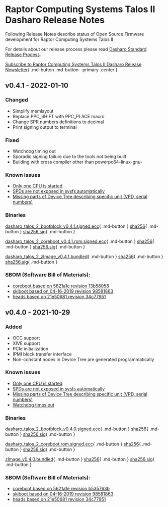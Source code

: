 # Raptor Computing Systems Talos II Dasharo Release Notes

Following Release Notes describe status of Open Source Firmware development for
Raptor Computing Systems Talos II

For details about our release process please read
[Dasharo Standard Release Process](../../dev-proc/standard-release-process.md).

[Subscribe to Raptor Computing Systems Talos II Dasharo Release Newsletter]( https://newsletter.3mdeb.com/subscription/w2Y2G4Rrj){ .md-button .md-button--primary .center }

## v0.4.1 - 2022-01-10
### Changed
  - Simplify memlayout
  - Replace PPC_SHIFT with PPC_PLACE macro
  - Change SPR numbers definitions to decimal
  - Print signing output to terminal

### Fixed
  - Watchdog timing out
  - Sporadic signing failure due to the tools not being built
  - Building with cross compiler other than powerpc64-linux-gnu-

### Known issues
  - [Only one CPU is started](https://github.com/Dasharo/dasharo-issues/issues/30)
  - [SPDs are not exposed in sysfs automatically](https://github.com/Dasharo/dasharo-issues/issues/31)
  - [Missing parts of Device Tree describing specific unit (VPD, serial numbers)](https://github.com/Dasharo/dasharo-issues/issues/32)

### Binaries

[dasharo_talos_2_bootblock_v0.4.1.signed.ecc](https://3mdeb.com/open-source-firmware/Dasharo/raptor-cs_talos-2/dasharo_talos_2_bootblock_v0.4.1.signed.ecc){ .md-button }
[sha256](https://3mdeb.com/open-source-firmware/Dasharo/raptor-cs_talos-2/dasharo_talos_2_bootblock_v0.4.1.signed.ecc.sha256){ .md-button }
[sha256.sig](https://3mdeb.com/open-source-firmware/Dasharo/raptor-cs_talos-2/dasharo_talos_2_bootblock_v0.4.1.signed.ecc.sha256.sig){ .md-button }

[dasharo_talos_2_coreboot_v0.4.1.rom.signed.ecc](https://3mdeb.com/open-source-firmware/Dasharo/raptor-cs_talos-2/dasharo_talos_2_coreboot_v0.4.1.rom.signed.ecc){ .md-button }
[sha256](https://3mdeb.com/open-source-firmware/Dasharo/raptor-cs_talos-2/dasharo_talos_2_coreboot_v0.4.1.rom.signed.ecc.sha256){ .md-button }
[sha256.sig](https://3mdeb.com/open-source-firmware/Dasharo/raptor-cs_talos-2/dasharo_talos_2_coreboot_v0.4.1.rom.signed.ecc.sha256.sig){ .md-button }

[dasharo_talos_2_zImage_v0.4.1.bundled](https://3mdeb.com/open-source-firmware/Dasharo/raptor-cs_talos-2/dasharo_talos_2_zImage_v0.4.1.bundled){ .md-button }
[sha256](https://3mdeb.com/open-source-firmware/Dasharo/raptor-cs_talos-2/dasharo_talos_2_zImage_v0.4.1.bundled.sha256){ .md-button }
[sha256.sig](https://3mdeb.com/open-source-firmware/Dasharo/raptor-cs_talos-2/dasharo_talos_2_zImage_v0.4.1.bundled.sha256.sig){ .md-button }

### SBOM (Software Bill of Materials):

- [coreboot based on 5621a1e revision 13b58058](https://github.com/Dasharo/coreboot/commit/13b58058)
- [skiboot based on 04-16-2019 revision 98581863](https://git.raptorcs.com/git/talos-skiboot/tree/98581863)
- [heads based on 21e50681 revision 34c77951](https://git.raptorcs.com/git/talos-skiboot/commit/?id=9858186353f2203fe477f316964e03609d12fd1d)

## v0.4.0 - 2021-10-29

### Added
  - OCC support
  - XIVE support
  - PCIe initialization
  - IPMI block transfer interface
  - Non-constant nodes in Device Tree are generated programmatically

### Known issues
  - [Only one CPU is started](https://github.com/Dasharo/dasharo-issues/issues/30)
  - [SPDs are not exposed in sysfs automatically](https://github.com/Dasharo/dasharo-issues/issues/31)
  - [Missing parts of Device Tree describing specific unit (VPD, serial numbers)](https://github.com/Dasharo/dasharo-issues/issues/32)
  - [Watchdog times out](https://github.com/Dasharo/dasharo-issues/issues/29)

### Binaries

[dasharo_talos_2_bootblock_v0.4.0.signed.ecc](https://cloud.3mdeb.com/index.php/s/54MDtRgBNEmyKo6){ .md-button }
[sha256](https://cloud.3mdeb.com/index.php/s/DwpWdgfZyD9StBW){ .md-button }
[sha256.sig](https://cloud.3mdeb.com/index.php/s/5xawXEissBZN6rT){ .md-button }

[dasharo_talos_2_coreboot.rom.signed.ecc](https://cloud.3mdeb.com/index.php/s/5Pbw5EtmNimrdrj){ .md-button }
[sha256](https://cloud.3mdeb.com/index.php/s/TNcLAz3CZo4QzeD){ .md-button }
[sha256.sig](https://cloud.3mdeb.com/index.php/s/9Fr6Kn57mP2bbwS){ .md-button }

[zImage_v0.4.0.bundled](https://cloud.3mdeb.com/index.php/s/o5RE7oj4r9kFXS2){ .md-button }
[sha256](https://cloud.3mdeb.com/index.php/s/FgeHfa4LzcZK6Pj){ .md-button }
[sha256.sig](https://cloud.3mdeb.com/index.php/s/awNSefJrN4d2tAD){ .md-button }

### SBOM (Software Bill of Materials):

- [coreboot based on 5621a1e revision b535763b](https://github.com/Dasharo/coreboot/tree/raptor-cs_talos-2_v0.4.0)
- [skiboot based on 04-16-2019 revision 98581863](https://git.raptorcs.com/git/talos-skiboot/)
- [heads based on 21e50681 revision 34c77951](https://git.raptorcs.com/git/talos-skiboot/commit/?id=9858186353f2203fe477f316964e03609d12fd1d)
